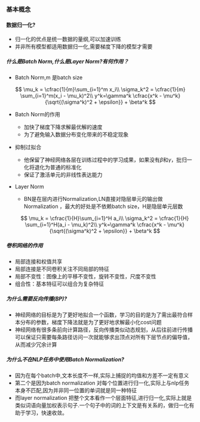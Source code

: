 ### 基本概念

#### 数据归一化?

- 归一化的优点是统一数据的量纲,可以加速训练
- 并非所有模型都适用数据归一化,需要梯度下降的模型才需要

##### 什么是Batch Norm,什么是Layer Norm?有何作用？

- Batch Norm,m 是batch size

$$
\mu_k = \cfrac{1}{m}\sum_{i=1}^m x_i\\
\sigma_k^2 = \cfrac{1}{m} \sum_{i=1}^m(x_i - \mu_k)^2\\
y^k=\gamma^k \cfrac{x^k - \mu^k}{\sqrt{(\sigma^k)^2 + \epsilon}} + \beta^k
$$

- Batch Norm的作用
  
  - 加快了梯度下降求解最优解的速度
  - 为了避免输入数据分布变化带来的不稳定现象
- 抑制过拟合
  - 他保留了神经网络各层在训练过程中的学习成果，如果没有$\beta$和$\gamma$，批归一化将退化为普通的标准化
  - 保证了激活单元的非线性表达能力
  
- Layer Norm

  - BN是在层内进行Normalization,LN直接对隐层单元的输出做Normalization ，最大的好处是不依赖batch size，H是隐层单元层数

  $$
  \mu_k = \cfrac{1}{H}\sum_{i=1}^H a_i\\
  \sigma_k^2 = \cfrac{1}{H} \sum_{i=1}^H(a_i - \mu_k)^2\\
  y^k=\gamma^k \cfrac{x^k - \mu^k}{\sqrt{(\sigma^k)^2 + \epsilon}} + \beta^k
  $$

  

##### 卷积网络的作用

- 局部连接和权值共享
- 局部连接是不同卷积关注不同局部的特征
- 局部不变性：图像上的平移不变性，旋转不变性，尺度不变性
- 组合性：基本特征可以组合为复杂特征

##### 为什么需要反向传播(BP)?

- 神经网络的目标是为了更好地拟合一个函数，学习的目的是为了需出最符合样本分布的参数，梯度下降法就是为了更好地求解最小化cost问题
- 神经网络有很多条前向计算路径，反向传播类似动态规划，从后往前进行传播可以保证只需要每条路径访问一次就能够求出顶点对所有下层节点的偏导值，从而减少冗余计算

##### 为什么不在NLP任务中使用Batch Normalization?

- 因为在每个batch中,文本长度不一样,实际上捕捉的均值和方差不一定有意义
- 第二个是因为batch normalization 对每个位置进行归一化,实际上与nlp任务本身不匹配,因为并非同一位置的单词就是同一种特征
- 而layer normalization 把整个文本看作一个层面特征,进行归一化,实际上就是类似词语向量加权表示句子.一个句子中的词的上下文是有关系的，做归一化有助于学习，快速收敛。

